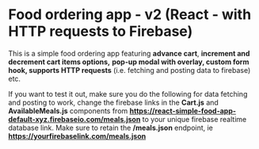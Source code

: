 # Food ordering app - v2 (React - with HTTP requests to Firebase)

This is a simple food ordering app featuring **advance cart**, **increment and decrement cart items options,** **pop-up modal with overlay, custom form hook, supports HTTP requests** (i.e. fetching and posting data to firebase) etc.

If you want to test it out, make sure you do the following for data fetching and posting to work, change the firebase links in the **Cart.js** and **AvailableMeals.js** components from **https://react-simple-food-app-default-xyz.firebaseio.com/meals.json** to your unique firebase realtime database link. Make sure to retain the **/meals.json** endpoint, ie **https://yourfirebaselink.com/meals.json**
